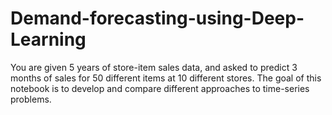 # Demand-forecasting-using-Deep-Learning
You are given 5 years of store-item sales data, and asked to predict 3 months of sales for 50 different items at 10 different stores.
The goal of this notebook is to develop and compare different approaches to time-series problems.
